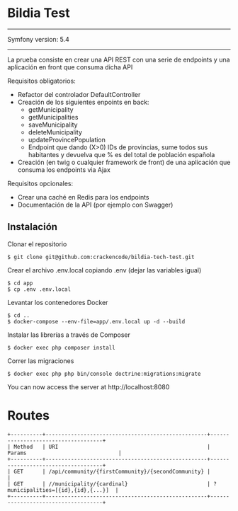 # Bildia Test

---

Symfony version: 5.4 <br>

---

La prueba consiste en crear una API REST con una serie de endpoints y una aplicación en front que consuma dicha API

Requisitos obligatorios:

- Refactor del controlador DefaultController
- Creación de los siguientes enpoints en back:
  - getMunicipality
  - getMunicipalities
  - saveMunicipality
  - deleteMunicipality
  - updateProvincePopulation
  - Endpoint que dando (X>0) IDs de provincias, sume todos sus habitantes y devuelva que % es del total de población española
- Creación (en twig o cualquier framework de front) de una aplicación que consuma los endpoints via Ajax

Requisitos opcionales:

- Crear una caché en Redis para los endpoints
- Documentación de la API (por ejemplo con Swagger)

## Instalación
Clonar el repositorio
````shell
$ git clone git@github.com:crackencode/bildia-tech-test.git
````

Crear el archivo .env.local copiando .env (dejar las variables igual)
````shell
$ cd app
$ cp .env .env.local
````

Levantar los contenedores Docker
````shell
$ cd ..
$ docker-compose --env-file=app/.env.local up -d --build
````

Instalar las librerías a través de Composer
````shell
$ docker exec php composer install
````

Correr las migraciones
````shell
$ docker exec php php bin/console doctrine:migrations:migrate
````

You can now access the server at http://localhost:8080

# Routes

    +----------+---------------------------------------------------+------------------------------------+
    | Method   | URI                                               | Params                             |
    +----------+---------------------------------------------------+------------------------------------+
    | GET      | /api/community/{firstCommunity}/{secondCommunity} |                                    |
    | GET      | //municipality/{cardinal}                         | ?municipalities=[{id},{id},{...}]  |
    +----------+---------------------------------------------------+------------------------------------+
